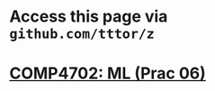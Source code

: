 # Access this page via `github.com/tttor/z`
# [COMP4702: ML (Prac 06)](https://gist.github.com/tttor/37a96b7979218f00e9dddf2460390331)
